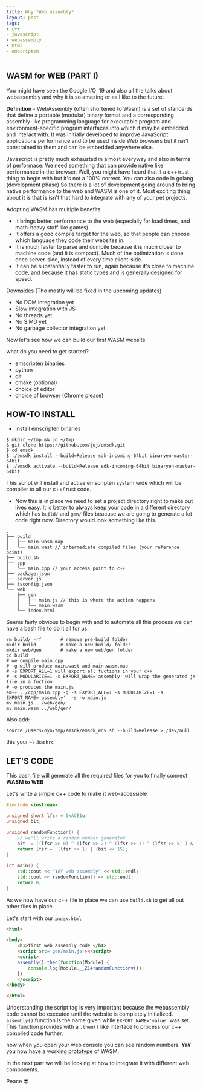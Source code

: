 ```yaml
---
title: Why *Web assembly* 
layout: post
tags:
- c++
- javascript
- webassembly
- html
- emscripten
---
```


WASM for WEB (PART I)
-
You might have seen the Google I/O '19 and also all the talks about webassembly and why it is so amazing or as I like to the future.

**Definition**  - WebAssembly (often shortened to Wasm) is a set of standards that define a portable (modular) binary format and a corresponding assembly-like programming language for executable program and environment-specific program interfaces into which it may be embedded and interact with. It was initially developed to improve JavaScript applications performance and to be used inside Web browsers but it isn't constrained to them and can be embedded anywhere else.

Javascript is pretty much exhausted in almost everyway and also in terms of performace. 
We need something that can provide native like performance in the browser. 
Well, you might have heard that it a c++/rust thing to begin with but it's not a 100% correct. You can also code in golang (development phase)
So there is a lot of development going around to bring native performance to the web and WASM is one of it. Most exciting thing about it is that is isn't that hard to integrate with any of your pet projects.

Adopting WASM has multiple benefits 
- It brings better performance to the web (especially for load times, and math-heavy stuff like games).
- It offers a good compile target for the web, so that people can choose which language they code their websites in.
- It is much faster to parse and compile because it is much closer to machine code (and it is compact). Much of the optimization is done once server-side, instead of every time client-side.
- It can be substantially faster to run, again because it's close to machine code, and because it has static types and is generally designed for speed.

Downsides (Tho mostly will be fixed in the upcoming updates)
- No DOM integration yet
- Slow integration with JS
- No threads yet
- No SIMD yet
- No garbage collector integration yet


Now let's see how we can build our first WASM website

what do you need to get started?

- emscripten binaries
- python 
- git 
- cmake (optional)
- choice of editor 
- choice of browser (Chrome please)



HOW-TO INSTALL 
-
- Install emscripten binaries
```
$ mkdir ~/tmp && cd ~/tmp
$ git clone https://github.com/juj/emsdk.git
$ cd emsdk
$ ./emsdk install --build=Release sdk-incoming-64bit binaryen-master-64bit
$ ./emsdk activate --build=Release sdk-incoming-64bit binaryen-master-64bit
``` 
This script will install and active emscripten system wide which will be compiler to all our c++/ rust code.

- Now this is in place we need to set a project directory right to make out lives easy. It is better to always keep your code in a different directory which has ```build/``` and ```gen/``` files beacuse we are going to generate a lot code right now.
Directory would look something like this. 
```
.
├── build
│   ├── main.wasm.map
│   └── main.wast // intermediate compiled files (your reference point)
├── build.sh
├── cpp
│   └── main.cpp // your access point to c++ 
├── package.json
├── server.js
├── tsconfig.json
└── web
    ├── gen
    │   ├── main.js // this is where the action happens 
    │   └── main.wasm
    └── index.html
```

Seems fairly obvious to begin with and to automate all this process we can have a bash file to do it all for us.
```
rm build/ -rf       # remove pre-build folder
mkdir build         # make a new build/ folder
mkdir web/gen       # make a new web/gen folder
cd build
# we compile main.cpp 
# -g will produce main.wast and main.wasm.map
# -s EXPORT_ALL=1 will export all fuctions in your c++ 
# -s MODULARIZE=1 -s EXPORT_NAME='assembly' will wrap the generated js file in a fuction 
# -o produces the main.js 
em++ ../cpp/main.cpp -g -s EXPORT_ALL=1 -s MODULARIZE=1 -s EXPORT_NAME='assembly'  -s -o main.js
mv main.js ../web/gen/
mv main.wasm ../web/gen/
```
Also add:

 ```source /Users/oyo/tmp/emsdk/emsdk_env.sh --build=Release > /dev/null``` 
 
 this your ```~\.bashrc```


LET'S CODE
-
This bash file will generate all the required files for you to finally connect **WASM to WEB**

Let's write a simple c++ code to make it web-accessible 
``` c++
#include <iostream>

unsigned short lfsr = 0xACE1u;
unsigned bit;

unsigned randomFunction() {
    // we'll write a random number generator 
    bit  = ((lfsr >> 0) ^ (lfsr >> 2) ^ (lfsr >> 3) ^ (lfsr >> 5) ) & 1;
    return lfsr =  (lfsr >> 1) | (bit << 15);
}

int main() {
    std::cout << "YAY web assembly" << std::endl;
    std::cout << randomFunction() << std::endl;
    return 0;
}
```
As we now have our c++ file in place we can use ```build.sh``` to get all out other files in place.

Let's start with our ```index.html``` 
``` html
<html>

<body>
    <h1>first web assembly code </h1>
    <script src='gen/main.js'></script>
    <script>
    assembly().then(function(Module) {
        console.log(Module.__Z14randomFunctionv());
    })
    </script>
</body>

</html>
```
Understanding the script tag is very important because the webassembly code cannot be executed until the website is completely initialized.
```assembly()``` function is the name given while ```EXPORT_NAME='value'``` was set. This function provides with a ```.then()``` like interface to process our c++ compiled code further.

now when you open your web console you can see random numbers. **YaY**
you now have a working prototype of WASM. 

In the next part we will be looking at how to integrate it with different web components.

Peace 😎